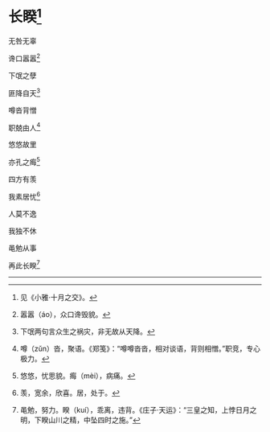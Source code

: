    

# 长睽[^1]

无咎无辜

谗口嚣嚣[^2]

下氓之孽

匪降自天[^3]

噂沓背憎

职兢由人[^4]

悠悠故里

亦孔之痗[^5]

四方有羡

我素居忧[^6]

人莫不逸

我独不休

黾勉从事

再此长睽[^7]

* * *

[^1]: 见《小雅·十月之交》。
[^2]: 嚣嚣（áo），众口谗毁貌。
[^3]: 下氓两句言众生之祸灾，非无故从天降。
[^4]: 噂（zǔn）沓，聚语。《郑笺》：“噂噂沓沓，相对谈语，背则相憎。”职竞，专心极力。
[^5]: 悠悠，忧思貌。痗（mèi），病痛。
[^6]: 羡，宽余，欣喜。居，处于。
[^7]: 黾勉，努力。睽（kuí），乖离，违背。《庄子·天运》：“三皇之知，上悖日月之明，下睽山川之精，中坠四时之施。”